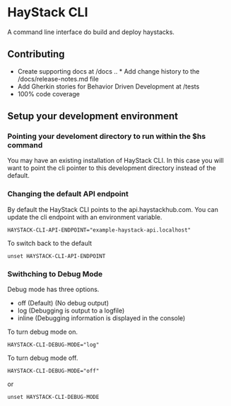 # HayStack CLI
A command line interface do build and deploy haystacks.

## Contributing 
* Create supporting docs at /docs
.. * Add change history to the /docs/release-notes.md file
* Add Gherkin stories for Behavior Driven Development at /tests
* 100% code coverage

## Setup your development environment

### Pointing your develoment directory to run within the $hs command
You may have an existing installation of HayStack CLI. In this case you will want to point the cli pointer to this development directory instead of the default.

### Changing the default API endpoint
By default the HayStack CLI points to the api.haystackhub.com.  You can update the cli endpoint with an environment variable.

```shell
HAYSTACK-CLI-API-ENDPOINT="example-haystack-api.localhost"
```

To switch back to the default

```shell
unset HAYSTACK-CLI-API-ENDPOINT
```

### Swithching to Debug Mode
Debug mode has three options. 
* off (Default) (No debug output) 
* log (Debugging is output to a logfile)
* inline (Debugging information is displayed in the console)

To turn debug mode on. 

```shell
HAYSTACK-CLI-DEBUG-MODE="log"
```


To turn debug mode off. 

```shell
HAYSTACK-CLI-DEBUG-MODE="off"
```
or

```shell
unset HAYSTACK-CLI-DEBUG-MODE
```


